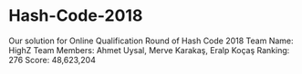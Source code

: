 # Hash-Code-2018
Our solution for Online Qualification Round of Hash Code 2018 
Team Name: HighZ
Team Members: Ahmet Uysal, Merve Karakaş, Eralp Koçaş
Ranking: 276
Score: 48,623,204
